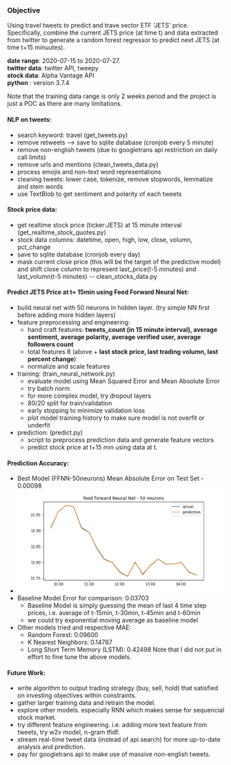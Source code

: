 ### Objective
Using travel tweets to predict and trave sector ETF 'JETS' price. Specifically, combine the current JETS price (at time t) and data extracted from twitter to generate a random forest regressor to predict next JETS (at time t+15 minuutes). 

__date range__: 2020-07-15 to 2020-07-27. <br>
__twitter data__: twitter API, tweepy <br>
__stock data__: Alpha Vantage API <br>
__python__ : version 3.7.4

Note that the training data range is only 2 weeks period and the project is just a POC as there are many limitations.

#### NLP on tweets: 
- search keyword: travel (get_tweets.py)
- remove retweets --> save to sqlite database (cronjob every 5 minute)
- remove non-english tweets (due to googletrans api restriction on daily call limits)
- remove urls and mentions (clean_tweets_data.py)
- process emojis and non-text word representations
- cleaning tweets: lower case, tokenize, remove stopwords, lemmatize and stem words
- use TextBlob to get sentiment and polarity of each tweets

#### Stock price data: 
- get realtime stock price (ticker:JETS) at 15 minute interval (get_realtime_stock_quotes.py)
- stock data columns: datetime, open, high, low, close, volumn, pct_change
- save to sqlite database (cronjob every day)
- mask current close price (this will be the target of the predictive model) and shift close column to represent last_price(t-5 minutes) and last_volumn(t-5 minutes) -- clean_stocks_data.py

#### Predict JETS Price at t+ 15min using Feed Forward Neural Net:
- build neural net with 50 neurons in hidden layer. (try simple NN first before adding more hidden layers)
- feature preprocessing and engineering: 
  - hand craft features: __tweets_count (in 15 minute interval), average sentiment, average polarity, average verified user, average followers count__
  - total features 8 (above + __last stock price, last trading volumn, last percent change__)
  - normalize and scale features
- training: (train_neural_network.py) 
  - evaluate model using Mean Squared Error and Mean Absolute Error
  - try batch norm
  - for more complex model, try dropout layers
  - 80/20 split for train/validation
  - early stopping to minimize validation loss
  - plot model training history to make sure model is not overfit or underfit
- prediction: (predict.py)
  - script to preprocess prediction data and generate feature vectors
  - predict stock price at t+15 min using data at t.
  
#### Prediction Accuracy:
- Best Model (FFNN-50neurons) Mean Absolute Error on Test Set - 0.00098
- ![FFNN - 50 neurons - test - predict](/models/plots/ffnn50_test_accuracy.png)
- Baseline Model Error for comparison: 0.03703
  - Baseline Model is simply guessing the mean of last 4 time step prices, i.e. average of t-15min, t-30min, t-45min and t-60min
  - we could try exponential moving average as baseline model
- Other models tried and respective MAE:
  - Random Forest: 0.09600
  - K Nearest Neighbors: 0.14787
  - Long Short Term Memory (LSTM): 0.42498
  Note that I did not put in effort to fine tune the above models.

#### Future Work:
- write algorithm to output trading strategy (buy, sell, hold) that satisfied on investing objectives within constraints. 
- gather larger training data and retrain the model.
- explore other models. especially RNN which makes sense for sequencial stock market.
- try different feature engineering. i.e. adding more text feature from tweets, try w2v model, n-gram tfidf.
- stream real-time tweet data (instead of api.search) for more up-to-date analysis and prediction.
- pay for googletrans api to make use of massive non-english tweets.
